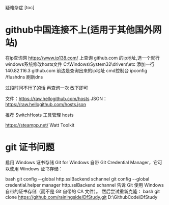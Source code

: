 疑难杂症
[toc]

# github中国连接不上(适用于其他国外网站)
在ip查询网 https://www.ip138.com/ 上查询 github.com 的ip地址,选一个就行
windows系统修改hosts文件 C:\Windows\System32\drivers\etc
添加一行 140.82.116.3 github.com 前边是查询出来的ip地址
cmd控制台 ipconfig /flushdns 刷新dns

过段时间不行了的话  再查询一次 改下即可

文件：https://raw.hellogithub.com/hosts
JSON：https://raw.hellogithub.com/hosts.json

推荐 SwitchHosts 工具管理 hosts


https://steampp.net/    Watt Toolkit

# git 证书问题
启用 Windows 证书存储
Git for Windows 自带 Git Credential Manager，它可以使用 Windows 证书存储：

bash
git config --global http.sslBackend schannel
git config --global credential.helper manager
http.sslBackend schannel 告诉 Git 使用 Windows 自带的证书存储（而不是 Git 自带的 CA 文件）。
然后尝试重新克隆：
bash
git clone https://github.com/rainingside/DfStudy.git D:\GithubCode\DfStudy